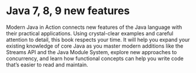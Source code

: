 # Java 7, 8, 9 new features

Modern Java in Action connects new features of the Java language with their practical applications. Using crystal-clear
examples and careful attention to detail, this book respects your time. It will help you expand your existing knowledge
of core Java as you master modern additions like the Streams API and the Java Module System, explore new approaches to
concurrency, and learn how functional concepts can help you write code that’s easier to read and maintain.